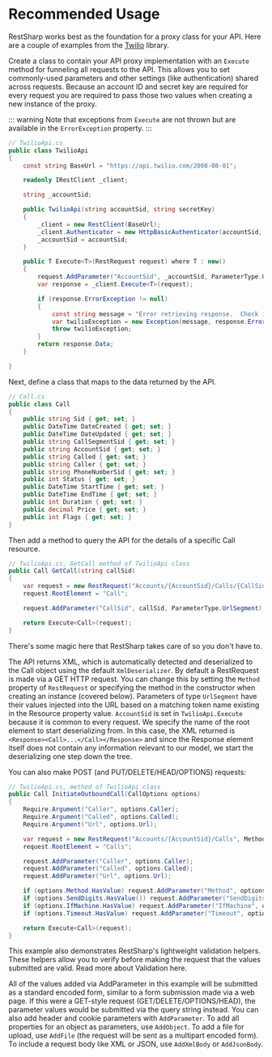 # Recommended Usage

RestSharp works best as the foundation for a proxy class for your API. Here are a couple of examples from the <a href="http://github.com/twilio/twilio-csharp">Twilio</a> library.

Create a class to contain your API proxy implementation with an `Execute` method for funneling all requests to the API. 
This allows you to set commonly-used parameters and other settings (like authentication) shared across requests. 
Because an account ID and secret key are required for every request you are required to pass those two values when 
creating a new instance of the proxy. 

::: warning
Note that exceptions from `Execute` are not thrown but are available in the `ErrorException` property.
:::

```csharp
// TwilioApi.cs
public class TwilioApi 
{
    const string BaseUrl = "https://api.twilio.com/2008-08-01";

    readonly IRestClient _client;

    string _accountSid;

    public TwilioApi(string accountSid, string secretKey) 
    {
        _client = new RestClient(BaseUrl);
        _client.Authenticator = new HttpBasicAuthenticator(accountSid, secretKey);
        _accountSid = accountSid;
    }

    public T Execute<T>(RestRequest request) where T : new()
    {
        request.AddParameter("AccountSid", _accountSid, ParameterType.UrlSegment); // used on every request
        var response = _client.Execute<T>(request);

        if (response.ErrorException != null)
        {
            const string message = "Error retrieving response.  Check inner details for more info.";
            var twilioException = new Exception(message, response.ErrorException);
            throw twilioException;
        }
        return response.Data;
    }

}
```

Next, define a class that maps to the data returned by the API.

```csharp
// Call.cs
public class Call
{
    public string Sid { get; set; }
    public DateTime DateCreated { get; set; }
    public DateTime DateUpdated { get; set; }
    public string CallSegmentSid { get; set; }
    public string AccountSid { get; set; }
    public string Called { get; set; }
    public string Caller { get; set; }
    public string PhoneNumberSid { get; set; }
    public int Status { get; set; }
    public DateTime StartTime { get; set; }
    public DateTime EndTime { get; set; }
    public int Duration { get; set; }
    public decimal Price { get; set; }
    public int Flags { get; set; }
}
```

Then add a method to query the API for the details of a specific Call resource.

```csharp
// TwilioApi.cs, GetCall method of TwilioApi class
public Call GetCall(string callSid) 
{
    var request = new RestRequest("Accounts/{AccountSid}/Calls/{CallSid}");
    request.RootElement = "Call";

    request.AddParameter("CallSid", callSid, ParameterType.UrlSegment);

    return Execute<Call>(request);
}
```

There's some magic here that RestSharp takes care of so you don't have to.

The API returns XML, which is automatically detected and deserialized to the Call object using the default `XmlDeserializer`.
By default a RestRequest is made via a GET HTTP request. You can change this by setting the `Method` property of `RestRequest` 
or specifying the method in the constructor when creating an instance (covered below).
Parameters of type `UrlSegment` have their values injected into the URL based on a matching token name existing in the Resource property value. 
`AccountSid` is set in `TwilioApi.Execute` because it is common to every request.
We specify the name of the root element to start deserializing from. In this case, the XML returned is `<Response><Call>...</Call></Response>` and since the Response element itself does not contain any information relevant to our model, we start the deserializing one step down the tree.

You can also make POST (and PUT/DELETE/HEAD/OPTIONS) requests:

```csharp
// TwilioApi.cs, method of TwilioApi class
public Call InitiateOutboundCall(CallOptions options) 
{
    Require.Argument("Caller", options.Caller);
    Require.Argument("Called", options.Called);
    Require.Argument("Url", options.Url);

    var request = new RestRequest("Accounts/{AccountSid}/Calls", Method.POST);
    request.RootElement = "Calls";

    request.AddParameter("Caller", options.Caller);
    request.AddParameter("Called", options.Called);
    request.AddParameter("Url", options.Url);

    if (options.Method.HasValue) request.AddParameter("Method", options.Method);
    if (options.SendDigits.HasValue()) request.AddParameter("SendDigits", options.SendDigits);
    if (options.IfMachine.HasValue) request.AddParameter("IfMachine", options.IfMachine.Value);
    if (options.Timeout.HasValue) request.AddParameter("Timeout", options.Timeout.Value);

    return Execute<Call>(request);
}
```

This example also demonstrates RestSharp's lightweight validation helpers. 
These helpers allow you to verify before making the request that the values submitted are valid. 
Read more about Validation here.

All of the values added via AddParameter in this example will be submitted as a standard encoded form, 
similar to a form submission made via a web page. If this were a GET-style request (GET/DELETE/OPTIONS/HEAD), 
the parameter values would be submitted via the query string instead. You can also add header and cookie 
parameters with `AddParameter`. To add all properties for an object as parameters, use `AddObject`. 
To add a file for upload, use `AddFile` (the request will be sent as a multipart encoded form). 
To include a request body like XML or JSON, use `AddXmlBody` or `AddJsonBody`.



